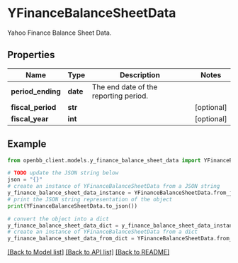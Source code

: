 # YFinanceBalanceSheetData

Yahoo Finance Balance Sheet Data.

## Properties

Name | Type | Description | Notes
------------ | ------------- | ------------- | -------------
**period_ending** | **date** | The end date of the reporting period. | 
**fiscal_period** | **str** |  | [optional] 
**fiscal_year** | **int** |  | [optional] 

## Example

```python
from openbb_client.models.y_finance_balance_sheet_data import YFinanceBalanceSheetData

# TODO update the JSON string below
json = "{}"
# create an instance of YFinanceBalanceSheetData from a JSON string
y_finance_balance_sheet_data_instance = YFinanceBalanceSheetData.from_json(json)
# print the JSON string representation of the object
print(YFinanceBalanceSheetData.to_json())

# convert the object into a dict
y_finance_balance_sheet_data_dict = y_finance_balance_sheet_data_instance.to_dict()
# create an instance of YFinanceBalanceSheetData from a dict
y_finance_balance_sheet_data_from_dict = YFinanceBalanceSheetData.from_dict(y_finance_balance_sheet_data_dict)
```
[[Back to Model list]](../README.md#documentation-for-models) [[Back to API list]](../README.md#documentation-for-api-endpoints) [[Back to README]](../README.md)


